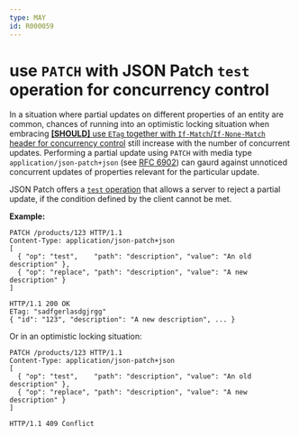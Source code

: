 ```yaml
---
type: MAY
id: R000059
---
```


# use `PATCH` with JSON Patch `test` operation for concurrency control

In a situation where partial updates on different properties of an entity are common, chances of running into an optimistic locking situation when embracing [**[SHOULD]** use `ETag` together with `If-Match`/`If-None-Match` header for concurrency control](5020_should-use-etag-together-with-if-match-if-none-match-header-for-concurrrency-control.md) still increase with the number of concurrent updates. Performing a partial update using `PATCH` with media type `application/json-patch+json` (see [RFC 6902](https://tools.ietf.org/html/rfc6902)) can gaurd against unnoticed concurrent updates of properties relevant for the particular update.

JSON Patch offers a [`test` operation](https://tools.ietf.org/html/rfc6902#section-4.6) that allows a server to reject a partial update, if the condition defined by the client cannot be met.

**Example:**

```http
PATCH /products/123 HTTP/1.1
Content-Type: application/json-patch+json
[
  { "op": "test",    "path": "description", "value": "An old description" },
  { "op": "replace", "path": "description", "value": "A new description" }
]

HTTP/1.1 200 OK
ETag: "sadfgerlasdgjrgg"
{ "id": "123", "description": "A new description", ... }
```

Or in an optimistic locking situation:

```http
PATCH /products/123 HTTP/1.1
Content-Type: application/json-patch+json
[
  { "op": "test",    "path": "description", "value": "An old description" },
  { "op": "replace", "path": "description", "value": "A new description" }
]

HTTP/1.1 409 Conflict
```
